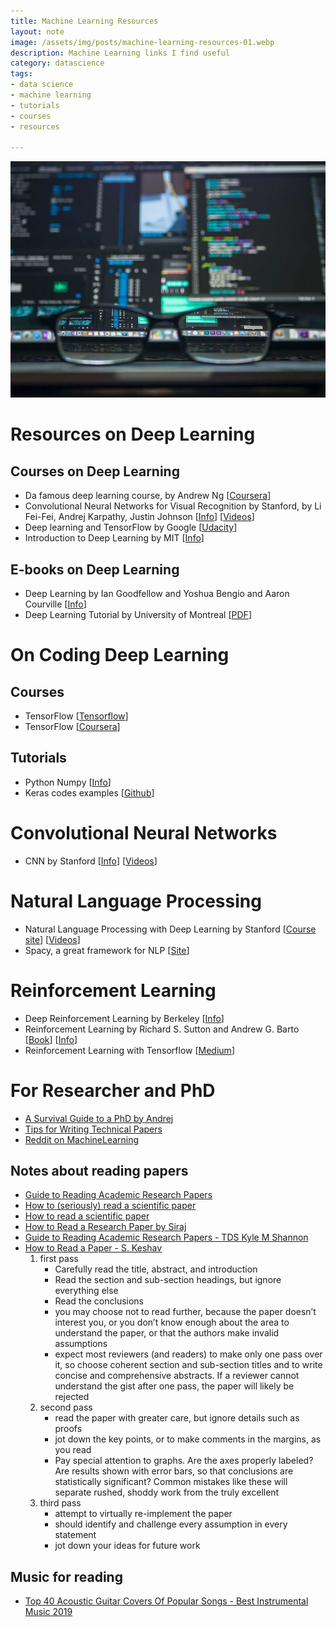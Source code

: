 ```yaml
---
title: Machine Learning Resources
layout: note
image: /assets/img/posts/machine-learning-resources-01.webp
description: Machine Learning links I find useful
category: datascience
tags:
- data science
- machine learning
- tutorials
- courses
- resources

---
```


![cover](/assets/img/posts/machine-learning-resources-01.webp)

# Resources on Deep Learning

## Courses on Deep Learning
- Da famous deep learning course, by Andrew Ng [[Coursera](https://www.coursera.org/learn/machine-learning/home/welcome)]
- Convolutional Neural Networks for Visual Recognition by Stanford, by Li Fei-Fei, Andrej Karpathy, Justin Johnson [[Info](http://cs231n.github.io/)] [[Videos](https://www.youtube.com/watch?v=yp9rwI_LZX8&list=PL16j5WbGpaM0_Tj8CRmurZ8Kk1gEBc7fg)]
- Deep learning and TensorFlow by Google [[Udacity](https://www.udacity.com/course/intro-to-tensorflow-for-deep-learning--ud187)]
- Introduction to Deep Learning by MIT [[Info](http://introtodeeplearning.com/)]

## E-books on Deep Learning
- Deep Learning by Ian Goodfellow and Yoshua Bengio and Aaron Courville [[Info](http://www.deeplearningbook.org/)]
- Deep Learning Tutorial by University of Montreal [[PDF](http://deeplearning.net/tutorial/deeplearning.pdf)]


# On Coding Deep Learning

## Courses
- TensorFlow [[Tensorflow](https://www.tensorflow.org/tutorials/)]
- TensorFlow [[Coursera](https://www.coursera.org/specializations/tensorflow-in-practice)]

## Tutorials
- Python Numpy [[Info](https://github.com/cs231n/cs231n.github.io/blob/master/python-numpy-tutorial.md)]
- Keras codes examples [[Github](https://github.com/keras-team/keras/tree/master/examples)]

# Convolutional Neural Networks
- CNN by Stanford [[Info](http://cs231n.stanford.edu/)] [[Videos](https://www.youtube.com/playlist?list=PL3FW7Lu3i5JvHM8ljYj-zLfQRF3EO8sYv)]


# Natural Language Processing
- Natural Language Processing with Deep Learning by Stanford [[Course site](http://cs224n.stanford.edu/)] [[Videos](https://www.youtube.com/playlist?list=PLoROMvodv4rOhcuXMZkNm7j3fVwBBY42z)]
- Spacy, a great framework for NLP [[Site](https://spacy.io/)]

# Reinforcement Learning
- Deep Reinforcement Learning by Berkeley [[Info](http://rail.eecs.berkeley.edu/deeprlcourse/)]
- Reinforcement Learning by Richard S. Sutton and Andrew G. Barto [[Book](http://incompleteideas.net/sutton/book/ebook/the-book.html)] [[Info](http://incompleteideas.net/book/the-book.html)]
- Reinforcement Learning with Tensorflow [[Medium](https://medium.com/emergent-future/simple-reinforcement-learning-with-tensorflow-part-0-q-learning-with-tables-and-neural-networks-d195264329d0)]

# For Researcher and PhD
- [A Survival Guide to a PhD by Andrej](http://karpathy.github.io/2016/09/07/phd/)
- [Tips for Writing Technical Papers](https://cs.stanford.edu/people/widom/paper-writing.html)
- [Reddit on MachineLearning](https://www.reddit.com/r/MachineLearning/)

## Notes about reading papers
- [Guide to Reading Academic Research Papers](https://towardsdatascience.com/guide-to-reading-academic-research-papers-c69c21619de6)
- [How to (seriously) read a scientific paper](https://www.sciencemag.org/careers/2016/03/how-seriously-read-scientific-paper)
- [How to read a scientific paper](https://www.sciencemag.org/careers/2016/01/how-read-scientific-paper)
- [How to Read a Research Paper by Siraj](https://www.youtube.com/watch?v=SHTOI0KtZnU)
- [Guide to Reading Academic Research Papers - TDS Kyle M Shannon](https://towardsdatascience.com/guide-to-reading-academic-research-papers-c69c21619de6)
- [How to Read a Paper - S. Keshav](https://www.computing.dcu.ie/~ray/teaching/CA485/notes/01_how_to_read_a_paper.pdf)
    1. first pass
        - Carefully read the title, abstract, and introduction
        - Read the section and sub-section headings, but ignore everything else
        - Read the conclusions
        - you may choose not to read further, because the paper doesn’t interest you, or you don’t know enough about the area to understand the paper, or that the authors make invalid assumptions
        - expect most reviewers (and readers) to make only one pass over it, so choose coherent section and sub-section titles and to write concise and comprehensive abstracts. If a reviewer cannot understand the gist after one pass, the paper will likely be rejected
    2. second pass
        - read the paper with greater care, but ignore details such as proofs
        - jot down the key points, or to make comments in the margins, as you read
        - Pay special attention to graphs. Are the axes properly labeled? Are results shown with error bars, so that conclusions are statistically significant? Common mistakes like these will separate rushed, shoddy work from the truly excellent
    3. third pass
        - attempt to virtually re-implement the paper
        - should identify and challenge every assumption in every statement
        - jot down your ideas for future work

## Music for reading
- [Top 40 Acoustic Guitar Covers Of Popular Songs - Best Instrumental Music 2019](https://www.youtube.com/watch?v=_UucPr2M-qU)
